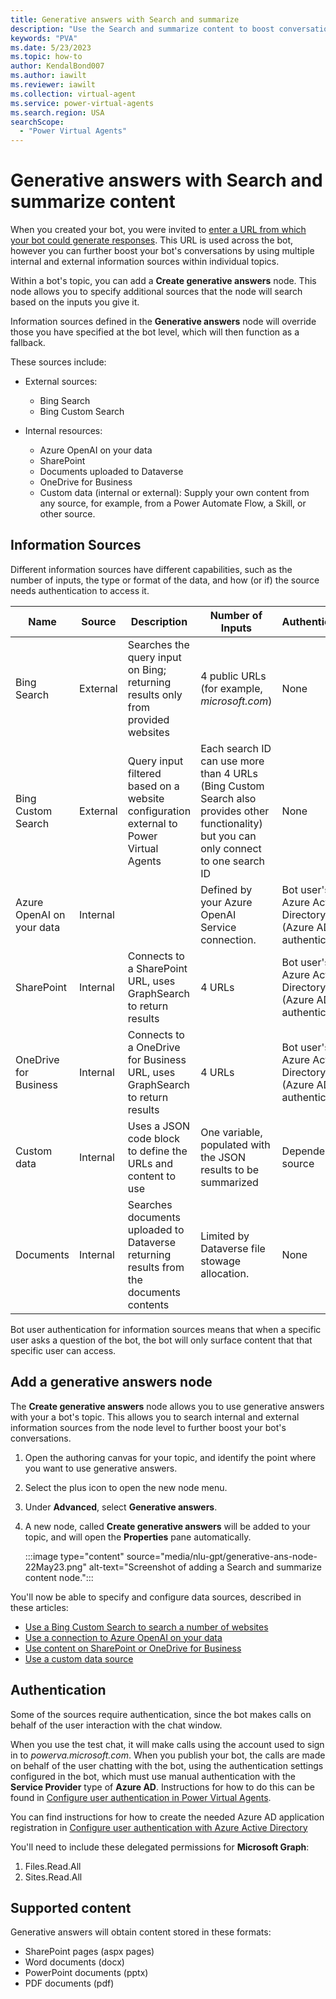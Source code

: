 ```yaml
---
title: Generative answers with Search and summarize
description: "Use the Search and summarize content to boost conversations."
keywords: "PVA"
ms.date: 5/23/2023
ms.topic: how-to
author: KendalBond007
ms.author: iawilt
ms.reviewer: iawilt
ms.collection: virtual-agent
ms.service: power-virtual-agents
ms.search.region: USA
searchScope:
  - "Power Virtual Agents"
---
```


# Generative answers with Search and summarize content

When you created your bot, you were invited to [enter a URL from which your bot could generate responses](nlu-boost-conversations.md). This URL is used across the bot, however you can further boost your bot's conversations by using multiple internal and external information sources within individual topics.

Within a bot's topic, you can add a  **Create generative answers** node. This node allows you to specify additional sources that the node will search based on the inputs you give it. 

Information sources defined in the **Generative answers** node will override those you have specified at the bot level, which will then function as a fallback. 

These sources include:

- External sources:
  - Bing Search
  - Bing Custom Search

- Internal resources:
  - Azure OpenAI on your data
  - SharePoint
  - Documents uploaded to Dataverse
  - OneDrive for Business
  - Custom data (internal or external): Supply your own content from any source, for example, from a Power Automate Flow, a Skill, or other source.

## Information Sources

Different information sources have different capabilities, such as the number of inputs, the type or format of the data, and how (or if) the source needs authentication to access it.


| Name | Source | Description | Number of Inputs | Authentication |
| --- | --- | --- | --- | --- |
| Bing Search | External | Searches the query input on Bing; returning results only from provided websites | 4 public URLs (for example, _microsoft.com_) | None |
| Bing Custom Search | External | Query input filtered based on a website configuration external to Power Virtual Agents | Each search ID can use more than 4 URLs (Bing Custom Search also provides other functionality) but you can only connect to one search ID | None |
| Azure OpenAI on your data | Internal |  | Defined by your Azure OpenAI Service connection. | Bot user's Azure Active Directory (Azure AD) authentication |
| SharePoint | Internal | Connects to a SharePoint URL, uses GraphSearch to return results | 4 URLs | Bot user's Azure Active Directory (Azure AD) authentication |
| OneDrive for Business | Internal | Connects to a OneDrive for Business URL, uses GraphSearch to return results | 4 URLs | Bot user's Azure Active Directory (Azure AD) authentication |
| Custom data | Internal | Uses a JSON code block to define the URLs and content to use | One variable, populated with the JSON results to be summarized | Dependent on source |
| Documents | Internal | Searches documents uploaded to Dataverse returning results from the documents contents | Limited by Dataverse file stowage allocation. | None |

Bot user authentication for information sources means that when a specific user asks a question of the bot, the bot will only surface content that that specific user can access.




## Add a generative answers node

The **Create generative answers** node allows you to use generative answers with your a bot's topic. This allows you to search internal and external information sources from the node level to further boost your bot's conversations.

1. Open the authoring canvas for your topic, and identify the point where you want to use generative answers.

1. Select the plus icon to open the new node menu.

1. Under **Advanced**, select **Generative answers**.

1. A new node, called **Create generative answers** will be added to your topic, and will open the **Properties** pane automatically.
 
    :::image type="content" source="media/nlu-gpt/generative-ans-node-22May23.png" alt-text="Screenshot of adding a Search and summarize content node.":::

You'll now be able to specify and configure data sources, described in these articles:

- [Use a Bing Custom Search to search a number of websites](nlu-generative-answers-bing.md)
- [Use a connection to Azure OpenAI on your data](nlu-generative-answers-azure-openai.md)
- [Use content on SharePoint or OneDrive for Business](nlu-generative-answers-sharepoint-onedrive.md)
- [Use a custom data source](nlu-generative-answers-custom-data.md)

## Authentication

Some of the sources require authentication, since the bot makes calls on behalf of the user interaction with the chat window. 

When you use the test chat, it will make calls using the account used to sign in to _powerva.microsoft.com_. 
When you publish your bot, the calls are made on behalf of the user chatting with the bot, using the authentication settings configured in the bot, which must use manual authentication with the **Service Provider** type of **Azure AD**. 
Instructions for how to do this can be found in [Configure user authentication in Power Virtual Agents](configuration-end-user-authentication.md).

You can find instructions for how to create the needed Azure AD application registration in [Configure user authentication with Azure Active Directory](configuration-authentication-azure-ad.md)

You'll need to include these delegated permissions for **Microsoft Graph**:

1. Files.Read.All
2. Sites.Read.All

## Supported content

Generative answers will obtain content stored in these formats:

- SharePoint pages (aspx pages)
- Word documents (docx)
- PowerPoint documents (pptx)
- PDF documents (pdf)

